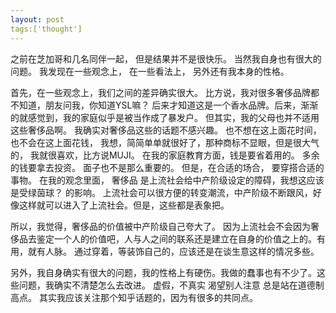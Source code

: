 ```yaml
---
layout: post
tags:['thought']
---
```


之前在芝加哥和几名同伴一起， 但是结果并不是很快乐。 当然我自身也有很大的问题。
我发现在一些观念上， 在一些看法上， 另外还有我本身的性格。

首先，在一些观念上，我们之间的差异确实很大。
比方说，我对很多奢侈品牌都不知道，朋友问我，你知道YSL嘛？ 后来才知道这是一个香水品牌。后来，渐渐的就感觉到，我的家庭似乎是被当作成了暴发户。 但其实，我的父母也并不适用这些奢侈品啊。 我确实对奢侈品这些的话题不感兴趣。 也不想在这上面花时间，也不会在这上面花钱， 我想，简简单单就很好了，那种商标不显眼，但是很大气的， 我就很喜欢，比方说MUJI。
在我的家庭教育方面，钱是要省着用的。 多余的钱要拿去投资。 面子也不是那么重要的。 但是，在合适的场合， 要穿搭合适的事物。
在我的观念里面， 奢侈品 是上流社会给中产阶级设定的障碍，我想这应该是受绿茵球？ 的影响。 上流社会可以很方便的转变潮流，中产阶级不断跟风，好像这样就可以进入了上流社会。但是，这些都是表象把。

所以，我觉得，奢侈品的价值被中产阶级自己夸大了。
因为上流社会不会因为奢侈品去鉴定一个人的价值吧，人与人之间的联系还是建立在自身的价值之上的。有用，就有人脉。
通过穿着，等装饰自己的，应该还是在谈生意这样的情况多些。

另外，我自身确实有很大的问题，我的性格上有硬伤。我做的蠢事也有不少了。这些问题，我确实不清楚怎么去改进。
虚假，不真实
渴望别人注意
总是站在道德制高点。
其实我应该关注那个知乎话题的，因为有很多的共同点。
